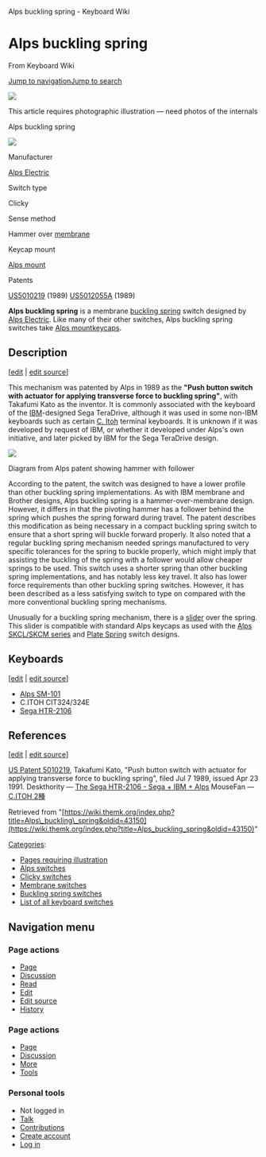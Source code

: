 Alps buckling spring - Keyboard Wiki

Alps buckling spring
====================

From Keyboard Wiki 

[Jump to navigation](https://wiki.themk.org/index.php/Alps_buckling_spring#column-one)[Jump to search](https://wiki.themk.org/index.php/Alps_buckling_spring#searchInput)

![](https://wiki.themk.org/images/1/1a/Template_icon--Illustration.png)

This article requires photographic illustration — need photos of the internals

Alps buckling spring

[![](https://wiki.themk.org/images/2/29/Alps_buckling_spring_--_infobox.jpg)](https://wiki.themk.org/index.php/File:Alps_buckling_spring_--_infobox.jpg)

Manufacturer

[Alps Electric](https://wiki.themk.org/index.php/Alps_Electric "Alps Electric")

Switch type

Clicky

Sense method

Hammer over [membrane](https://wiki.themk.org/index.php/Contact_mechanism#Membrane "Contact mechanism")

Keycap mount

[Alps mount](https://wiki.themk.org/index.php/Keycap_mount#Alps_mount "Keycap mount")

Patents

[US5010219](https://www.google.com/patents/US5010219) (1989)
[US5012055A](https://patents.google.com/patent/US5012055A) (1989)

**Alps buckling spring** is a membrane [buckling spring](https://wiki.themk.org/index.php/Buckling_spring "Buckling spring") switch designed by [Alps Electric](https://wiki.themk.org/index.php/Alps_Electric "Alps Electric"). Like many of their other switches, Alps buckling spring switches take [Alps mount](https://wiki.themk.org/index.php/Alps_mount "Alps mount")[keycaps](https://wiki.themk.org/index.php/Keycap "Keycap").

Description
-----------

\[[edit](https://wiki.themk.org/index.php?title=Alps_buckling_spring&veaction=edit&section=1 "Edit section: Description") | [edit source](https://wiki.themk.org/index.php?title=Alps_buckling_spring&action=edit&section=1 "Edit section's source code: Description")\]

This mechanism was patented by Alps in 1989 as the **"Push button switch with actuator for applying transverse force to buckling spring"**<ref name="patent" />, with Takafumi Kato as the inventor. It is commonly associated with the keyboard of the [IBM](https://wiki.themk.org/index.php/IBM "IBM")\-designed Sega TeraDrive, although it was used in some non-IBM keyboards such as certain [C. Itoh](https://wiki.themk.org/index.php?title=C._Itoh&action=edit&redlink=1 "C. Itoh (page does not exist)") terminal keyboards. It is unknown if it was developed by request of IBM, or whether it developed under Alps's own initiative, and later picked by IBM for the Sega TeraDrive design.

[![](https://wiki.themk.org/images/d/d2/Fig5ALps.jpg)](https://wiki.themk.org/index.php/File:Fig5ALps.jpg)

Diagram from Alps patent showing hammer with follower

According to the patent, the switch was designed to have a lower profile than other buckling spring implementations. As with IBM membrane and Brother designs, Alps buckling spring is a hammer-over-membrane design. However, it differs in that the pivoting hammer has a follower behind the spring which pushes the spring forward during travel. The patent describes this modification as being necessary in a compact buckling spring switch to ensure that a short spring will buckle forward properly. It also noted that a regular buckling spring mechanism needed springs manufactured to very specific tolerances for the spring to buckle properly, which might imply that assisting the buckling of the spring with a follower would allow cheaper springs to be used. This switch uses a shorter spring than other buckling spring implementations, and has notably less key travel. It also has lower force requirements than other buckling spring switches. However, it has been described as a less satisfying switch to type on compared with the more conventional buckling spring mechanisms.

Unusually for a buckling spring mechanism, there is a [slider](https://wiki.themk.org/index.php/Slider "Slider") over the spring. This slider is compatible with standard Alps keycaps as used with the [Alps SKCL/SKCM series](https://wiki.themk.org/index.php/Alps_SKCL/SKCM_series "Alps SKCL/SKCM series") and [Plate Spring](https://wiki.themk.org/index.php/Alps_plate_spring "Alps plate spring") switch designs.

Keyboards
---------

\[[edit](https://wiki.themk.org/index.php?title=Alps_buckling_spring&veaction=edit&section=2 "Edit section: Keyboards") | [edit source](https://wiki.themk.org/index.php?title=Alps_buckling_spring&action=edit&section=2 "Edit section's source code: Keyboards")\]

*   [Alps SM-101](https://wiki.themk.org/index.php/Alps_SM-101 "Alps SM-101")<ref name="DT-HTR-2106" />
*   C.ITOH CIT324/324E<ref name="MouseFan-C.Itoh" />
*   [Sega HTR-2106](https://wiki.themk.org/index.php/Sega_HTR-2106 "Sega HTR-2106")

References
----------

\[[edit](https://wiki.themk.org/index.php?title=Alps_buckling_spring&veaction=edit&section=3 "Edit section: References") | [edit source](https://wiki.themk.org/index.php?title=Alps_buckling_spring&action=edit&section=3 "Edit section's source code: References")\]

<references> <ref name="patent">[US Patent 5010219](https://www.google.com/patents/US5010219), Takafumi Kato, "Push button switch with actuator for applying transverse force to buckling spring", filed Jul 7 1989, issued Apr 23 1991.</ref> <ref name="DT-HTR-2106">Deskthority — [The Sega HTR-2106 - Sega + IBM + Alps](http://deskthority.net/photos-videos-f8/the-sega-htr-2106-sega-ibm-alps-t62.html)</ref> <ref name="MouseFan-C.Itoh">MouseFan — [C.ITOH 2種](http://mousefan.telcontar.net/image/citoh.htm)</ref> </references>

Retrieved from "[https://wiki.themk.org/index.php?title=Alps\_buckling\_spring&oldid=43150](https://wiki.themk.org/index.php?title=Alps_buckling_spring&oldid=43150)"

[Categories](https://wiki.themk.org/index.php/Special:Categories "Special:Categories"):

*   [Pages requiring illustration](https://wiki.themk.org/index.php/Category:Pages_requiring_illustration "Category:Pages requiring illustration")
*   [Alps switches](https://wiki.themk.org/index.php/Category:Alps_switches "Category:Alps switches")
*   [Clicky switches](https://wiki.themk.org/index.php/Category:Clicky_switches "Category:Clicky switches")
*   [Membrane switches](https://wiki.themk.org/index.php/Category:Membrane_switches "Category:Membrane switches")
*   [Buckling spring switches](https://wiki.themk.org/index.php/Category:Buckling_spring_switches "Category:Buckling spring switches")
*   [List of all keyboard switches](https://wiki.themk.org/index.php/Category:List_of_all_keyboard_switches "Category:List of all keyboard switches")

Navigation menu
---------------

### Page actions

*   [Page](https://wiki.themk.org/index.php/Alps_buckling_spring "View the content page [c]")
*   [Discussion](https://wiki.themk.org/index.php?title=Talk:Alps_buckling_spring&action=edit&redlink=1 "Discussion about the content page (page does not exist) [t]")
*   [Read](https://wiki.themk.org/index.php/Alps_buckling_spring)
*   [Edit](https://wiki.themk.org/index.php?title=Alps_buckling_spring&veaction=edit "Edit this page [v]")
*   [Edit source](https://wiki.themk.org/index.php?title=Alps_buckling_spring&action=edit "Edit the source code of this page [e]")
*   [History](https://wiki.themk.org/index.php?title=Alps_buckling_spring&action=history "Past revisions of this page [h]")

### Page actions

*   [Page](https://wiki.themk.org/index.php/Alps_buckling_spring "Page")
*   [Discussion](https://wiki.themk.org/index.php?title=Talk:Alps_buckling_spring&action=edit&redlink=1 " (page does not exist)")
*   [More](https://wiki.themk.org/index.php/Alps_buckling_spring#p-cactions)
*   [Tools](https://wiki.themk.org/index.php/Alps_buckling_spring#p-tb "Tools")

### Personal tools

*   Not logged in
*   [Talk](https://wiki.themk.org/index.php/Special:MyTalk "Discussion about edits from this IP address [n]")
*   [Contributions](https://wiki.themk.org/index.php/Special:MyContributions "A list of edits made from this IP address [y]")
*   [Create account](https://wiki.themk.org/index.php?title=Special:CreateAccount&returnto=Alps+buckling+spring "You are encouraged to create an account and log in; however, it is not mandatory")
*   [Log in](https://wiki.themk.org/index.php?title=Special:UserLogin&returnto=Alps+buckling+spring "You are encouraged to log in; however, it is not mandatory [o]")

[](https://wiki.themk.org/index.php/Main_Page) [](https://wiki.themk.org/index.php/Alps_buckling_spring#sidebar "Jump to navigation")[](https://wiki.themk.org/index.php/Alps_buckling_spring#p-personal "user tools")[](https://wiki.themk.org/index.php/Alps_buckling_spring#globalWrapper "back to top")